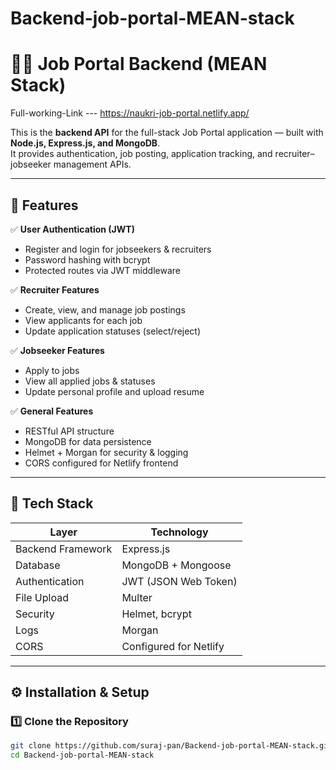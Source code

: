 # Backend-job-portal-MEAN-stack
# 🧑‍💼 Job Portal Backend (MEAN Stack)

Full-working-Link --- https://naukri-job-portal.netlify.app/

This is the **backend API** for the full-stack Job Portal application — built with **Node.js, Express.js, and MongoDB**.  
It provides authentication, job posting, application tracking, and recruiter–jobseeker management APIs.

---

## 🚀 Features

✅ **User Authentication (JWT)**  
- Register and login for jobseekers & recruiters  
- Password hashing with bcrypt  
- Protected routes via JWT middleware

✅ **Recruiter Features**
- Create, view, and manage job postings  
- View applicants for each job  
- Update application statuses (select/reject)

✅ **Jobseeker Features**
- Apply to jobs  
- View all applied jobs & statuses  
- Update personal profile and upload resume

✅ **General Features**
- RESTful API structure  
- MongoDB for data persistence  
- Helmet + Morgan for security & logging  
- CORS configured for Netlify frontend

---

## 🧱 Tech Stack

| Layer | Technology |
|--------|-------------|
| Backend Framework | Express.js |
| Database | MongoDB + Mongoose |
| Authentication | JWT (JSON Web Token) |
| File Upload | Multer |
| Security | Helmet, bcrypt |
| Logs | Morgan |
| CORS | Configured for Netlify |

---

## ⚙️ Installation & Setup

### 1️⃣ Clone the Repository
```bash
git clone https://github.com/suraj-pan/Backend-job-portal-MEAN-stack.git
cd Backend-job-portal-MEAN-stack

